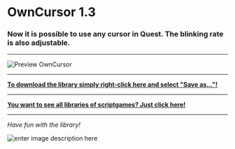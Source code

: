 # OwnCursor 1.3
### Now it is possible to use any cursor in Quest. The blinking rate is also adjustable.
---

![Preview OwnCursor](https://raw.githubusercontent.com/scriptgames/quest_libraries/master/OwnCursor/readme/OwnCursor.gif)

---
**[To download the library simply right-click here and select "Save as..."!](https://github.com/scriptgames/quest_libraries/raw/master/OwnCursor/OwnCursor.js)**

---
**[You want to see all libraries of scriptgames? Just click here!](https://github.com/scriptgames/quest_libraries)**

---

*Have fun with the library!*

![enter image description here](https://raw.githubusercontent.com/scriptgames/quest_libraries/master/scriptgames.png)